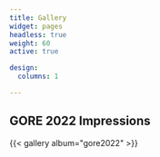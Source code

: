 ```yaml
---
title: Gallery
widget: pages
headless: true
weight: 60
active: true

design:
  columns: 1

---
```


## GORE 2022 Impressions

{{< gallery album="gore2022" >}}
